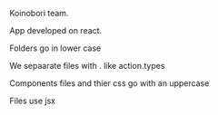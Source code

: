 Koinobori team.

App developed on react.

Folders go in lower case

We sepaarate files with . like action.types

Components files and thier css go with an uppercase

Files use jsx

